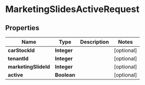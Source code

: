 

# MarketingSlidesActiveRequest


## Properties

| Name | Type | Description | Notes |
|------------ | ------------- | ------------- | -------------|
|**carStockId** | **Integer** |  |  [optional] |
|**tenantId** | **Integer** |  |  [optional] |
|**marketingSlideId** | **Integer** |  |  [optional] |
|**active** | **Boolean** |  |  [optional] |



